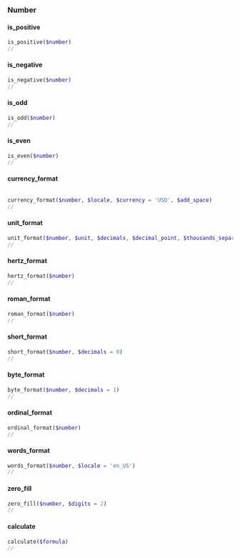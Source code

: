 
### Number

#### is_positive

```php
is_positive($number)
// 
```

#### is_negative

```php
is_negative($number)
// 
```

#### is_odd

```php
is_odd($number)
// 
```

#### is_even

```php
is_even($number)
// 
```

#### currency_format

```php

currency_format($number, $locale, $currency = 'USD', $add_space)
// 
```

#### unit_format


```php
unit_format($number, $unit, $decimals, $decimal_point, $thousands_separator)
// 
```

#### hertz_format

```php
hertz_format($number)
// 
```

#### roman_format


```php
roman_format($number)
// 
```

#### short_format

```php
short_format($number, $decimals = 0)
// 
```

#### byte_format

```php
byte_format($number, $decimals = 1)
// 
```

#### ordinal_format

```php
ordinal_format($number)
// 
```


#### words_format

```php
words_format($number, $locale = 'en_US')
// 
```

#### zero_fill

```php
zero_fill($number, $digits = 2)
// 
```

#### calculate

```php
calculate($formula)
// 
```
